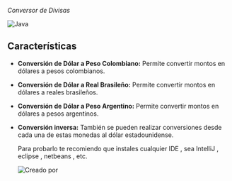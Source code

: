 <em> Conversor de Divisas </em>

![Java](https://img.shields.io/badge/Java-ED8B00?style=for-the-badge&logo=java&logoColor=white)


## Características

- **Conversión de Dólar a Peso Colombiano:** Permite convertir montos en dólares a pesos colombianos.
- **Conversión de Dólar a Real Brasileño:** Permite convertir montos en dólares a reales brasileños.
- **Conversión de Dólar a Peso Argentino:** Permite convertir montos en dólares a pesos argentinos.
- **Conversión inversa:** También se pueden realizar conversiones desde cada una de estas monedas al dólar estadounidense.


  Para probarlo te recomiendo que instales cualquier IDE , sea IntelliJ , eclipse , netbeans , etc.

  ![Creado por](https://img.shields.io/badge/Creado%20por-Andrew%20Galvan-blue)

